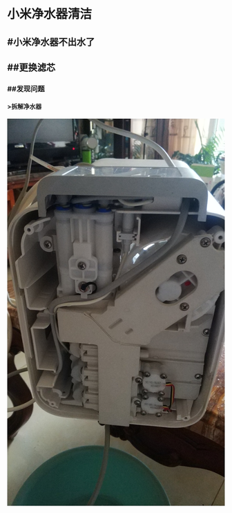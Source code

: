 # 小米净水器清洁

## \#小米净水器不出水了

## \#\#更换滤芯

### \#\#发现问题

#### &gt;拆解净水器

![&#x5378;&#x6389;&#x5E95;&#x5EA7;](.gitbook/assets/121558320863_.pic_hd.jpg)

